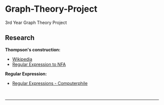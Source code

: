 # Graph-Theory-Project
3rd Year Graph Theory Project


## Research

<b>Thompson's construction:</b>

* [Wikipedia](https://en.wikipedia.org/wiki/Thompson's_construction)
* [Regular Expression to NFA](https://www.youtube.com/watch?v=RYNN-tb9WxI)


<b>Regular Expression:</b>
* [Regular Expressions - Computerphile](https://www.youtube.com/watch?v=528Jc3q86F8)

<br>

***

<br>

